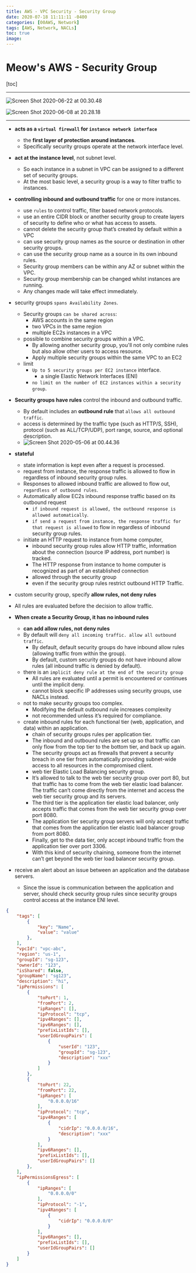 ```yaml
---
title: AWS - VPC Security - Security Group
date: 2020-07-18 11:11:11 -0400
categories: [00AWS, Network]
tags: [AWS, Network, NACLs]
toc: true
image:
---
```


# Meow's AWS - Security Group

[toc]

---

![Screen Shot 2020-06-22 at 00.30.48](https://i.imgur.com/jqzyJld.png)

![Screen Shot 2020-06-08 at 20.28.18](https://i.imgur.com/t0kPyip.png)

---

- **acts as a `virtual firewall` for `instance network interface`**
  - the **first layer of protection around instances**.
  - Specifically security groups operate at the network interface level.

- **act at the instance level**, not subnet level.
  - So each instance in a subnet in VPC can be assigned to a different set of security groups.
  - At the most basic level, a security group is a way to filter traffic to instances.

- **controlling inbound and outbound traffic** for one or more instances.
  - use `rules` to control traffic, filter based network protocols.
  - use an entire CIDR block or another security group to create layers of security to define who or what has access to assets.
  - cannot delete the security group that’s created by default within a VPC
  - can use security group names as the source or destination in other security groups.
  - can use the security group name as a source in its own inbound rules.
  - Security group members can be within any AZ or subnet within the VPC.
  - Security group membership can be changed whilst instances are running.
  - Any changes made will take effect immediately.


- security groups `spans Availability Zones`.
  - Security groups `can be shared across`:
    - AWS accounts in the same region
    - two VPCs in the same region
    - multiple EC2s instances in a VPC
  - possible to combine security groups within a VPC.
    - By allowing another security group, you'll not only combine rules but also allow other users to access resource.
    - Apply multiple security groups within the same VPC to an EC2
  - limit
    - `Up to 5 security groups per EC2 instance` interface.
      - a single Elastic Network Interfaces (ENI)
    - `no limit on the number of EC2 instances within a security group`.


- **Security groups have rules** control the inbound and outbound traffic.
  - By default includes an **outbound rule** that `allows all outbound traffic`.
  - access is determined by the traffic type (such as HTTP/S, SSH), protocol (such as ALL/TCP/UDP), port range, source, and optional description.
  - ![Screen Shot 2020-05-06 at 00.44.36](https://i.imgur.com/GA9pxaY.png)

- **stateful**
  - state information is kept even after a request is processed.
  - request from instance, the response traffic is allowed to flow in regardless of inbound security group rules.
  - Responses to allowed inbound traffic are allowed to flow out, `regardless of outbound rules`.
  - Automatically allow EC2s inbound response traffic based on its outbound request
    - `if inbound request is allowed, the outbound response is allowed automatically`.
    - `if send a request from instance, the response traffic for that request is allowed` to flow in regardless of inbound security group rules.
  - initiate an HTTP request to instance from home computer,
    - inbound security group rules allow HTTP traffic, information about the connection (source IP address, port number) is tracked.
    - The HTTP response from instance to home computer is recognized as part of an established connection
    - allowed through the security group
    - even if the security group rules restrict outbound HTTP Traffic.

- custom security group, specify **allow rules, not deny rules**

- All rules are evaluated before the decision to allow traffic.

- **When create a Security Group, it has no inbound rules**
  - **can add allow rules, not deny rules**
  - By default will `deny all incoming traffic. allow all outbound traffic`.
    - By default, default security groups do have inbound allow rules (allowing traffic from within the group).
    - By default, custom security groups do not have inbound allow rules (all inbound traffic is denied by default).
  - there is an `implicit deny rule at the end of the security group`
    - All rules are evaluated until a permit is encountered or continues until the implicit deny.
    - cannot block specific IP addresses using security groups, use NACLs instead.
  - not to make security groups too complex.
    - Modifying the default outbound rule increases complexity
    - not recommended unless it’s required for compliance.
  - create inbound rules for each functional tier (web, application, and data) within an application.
    - chain of security groups rules per application tier.
    - The inbound and outbound rules are set up so that traffic can only flow from the top tier to the bottom tier, and back up again.
    - The security groups act as firewalls that prevent a security breach in one tier from automatically providing subnet-wide access to all resources in the compromised client.
    - web tier Elastic Load Balancing security group.
    - It’s allowed to talk to the web tier security group over port 80, but that traffic has to come from the web tier elastic load balancer. The traffic can’t come directly from the internet and access the web tier security group and its servers.
    - The third tier is the application tier elastic load balancer, only accepts traffic that comes from the web tier security group over port 8080.
    - The application tier security group servers will only accept traffic that comes from the application tier elastic load balancer group from port 8080.
    - Finally, get to the data tier, only accept inbound traffic from the application tier over port 3306.
    - With this kind of security chaining, someone from the internet can’t get beyond the web tier load balancer security group.
- receive an alert about an issue between an application and the database servers.
  - Since the issue is communication between the application and server, should check security group rules since security groups control access at the instance ENI level.


```json
{
	"tags": [
		{
			"key": "Name",
			"value": "value"
		},
	],
	"vpcId": "vpc-abc",
	"region": "us-1",
	"groupId": "sg-123",
	"ownerId": "123",
	"isShared": false,
	"groupName": "sg123",
	"description": "hi",
	"ipPermissions": [
		{
			"toPort": 1,
			"fromPort": 2,
			"ipRanges": [],
			"ipProtocol": "tcp",
			"ipv4Ranges": [],
			"ipv6Ranges": [],
			"prefixListIds": [],
			"userIdGroupPairs": [
				{
					"userId": "123",
					"groupId": "sg-123",
					"description": "xxx"
				}
			]
		},
		{
			"toPort": 22,
			"fromPort": 22,
			"ipRanges": [
				"0.0.0.0/16"
			],
			"ipProtocol": "tcp",
			"ipv4Ranges": [
				{
					"cidrIp": "0.0.0.0/16",
					"description": "xxx"
				}
			],
			"ipv6Ranges": [],
			"prefixListIds": [],
			"userIdGroupPairs": []
		},
	],
	"ipPermissionsEgress": [
		{
			"ipRanges": [
				"0.0.0.0/0"
			],
			"ipProtocol": "-1",
			"ipv4Ranges": [
				{
					"cidrIp": "0.0.0.0/0"
				}
			],
			"ipv6Ranges": [],
			"prefixListIds": [],
			"userIdGroupPairs": []
		}
	]
}


```